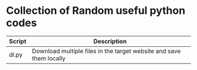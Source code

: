 # Collection of Random useful python codes


Script | Description
---|---
dl.py | Download multiple files in the target website and save them locally
